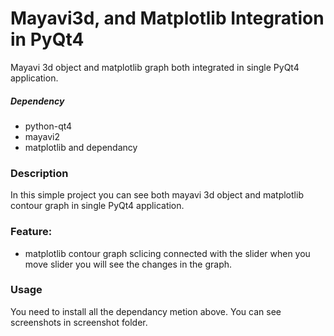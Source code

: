 # Mayavi3d, and Matplotlib Integration in PyQt4
Mayavi 3d object and matplotlib graph both integrated in single PyQt4 application.
##### Dependency  
- python-qt4
-  mayavi2
-  matplotlib and dependancy

### Description
In this simple project you can see both mayavi 3d object and matplotlib contour graph in single PyQt4 application. 
### Feature:
- matplotlib contour graph sclicing connected with the slider when you move slider you will see the changes in the graph.

### Usage
You need to install all the dependancy metion above. You can see screenshots in screenshot folder.



